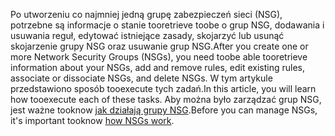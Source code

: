 <span data-ttu-id="a82e4-101">Po utworzeniu co najmniej jedną grupę zabezpieczeń sieci (NSG), potrzebne są informacje o stanie tooretrieve toobe o grup NSG, dodawania i usuwania reguł, edytować istniejące zasady, skojarzyć lub usunąć skojarzenie grupy NSG oraz usuwanie grup NSG.</span><span class="sxs-lookup"><span data-stu-id="a82e4-101">After you create one or more Network Security Groups (NSGs), you need toobe able tooretrieve information about your NSGs, add and remove rules, edit existing rules, associate or dissociate NSGs, and delete NSGs.</span></span> <span data-ttu-id="a82e4-102">W tym artykule przedstawiono sposób tooexecute tych zadań.</span><span class="sxs-lookup"><span data-stu-id="a82e4-102">In this article, you will learn how tooexecute each of these tasks.</span></span> <span data-ttu-id="a82e4-103">Aby można było zarządzać grup NSG, jest ważne tooknow [jak działają grupy NSG](../articles/virtual-network/virtual-networks-nsg.md).</span><span class="sxs-lookup"><span data-stu-id="a82e4-103">Before you can manage NSGs, it's important tooknow [how NSGs work](../articles/virtual-network/virtual-networks-nsg.md).</span></span> 

